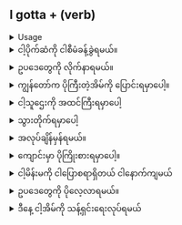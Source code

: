 ## I gotta + (verb)

<details>
<summary>Usage</summary>
'ကိုယ်သွား' သည် သဒ္ဒါအရ မမှန်ပါ။ စကားပြောပုံစံက ပိုမှန်တယ်။ ဒါကို သဒ္ဒါမှန်နဲ့ ပြောချင်ရင် 'I have to' or 'I've got to' နဲ့ ညီမျှပါတယ်။ စကားပြောပုံစံတွင် 'got' ကို 'gotta' ဟု အတိုချုံးပြီး 'have' ဟူသော စကားလုံးကို ပြုတ်ကျသည်။
'I gotta' is grammatically incorrect. It is more of a spoken form. If you want to say this with proper grammar, the equivalent would be, 'I have got to' or 'I've got to'. In the spoken form, 'got to' is shortened to 'gotta' and the word 'have' is dropped.
By adding the word 'have' you can change what you are saying to express something that needs to be done in the near future.
</details>

<details>
<summary>ငါ့ပိုက်ဆံကို ငါစီမံခန့်ခွဲရမယ်။</summary>
"I gotta manage my money."
</details>
<details>
<summary>ဥပဒေတွေကို လိုက်နာရမယ်။</summary>

"I gotta obey the laws."
</details>
<details>
<summary>ကျွန်တော်က ပိုကြီးတဲ့အိမ်ကို ပြောင်းရမှာပေါ့။</summary>

"I gotta move to a bigger house."
</details>
<details>
<summary>ငါ့သူဌေးကို အထင်ကြီးရမှာပေါ့</summary>

"I gotta impress my boss."
</details>
<details>
<summary>သွားတိုက်ရမှာပေါ့</summary>

"I gotta brush my teeth."
</details>

<details>
<summary>အလုပ်ချိန်မှန်ရမယ်။</summary>
"I have got to be on time to work."
</details>
<details>
<summary>ကျောင်းမှာ ပိုကြိုးစားရမှာပေါ့။</summary>

"I've gotta try harder at school."
</details>
<details>
<summary>ငါ့မိန်းမကို ငါပြောစရာရှိတယ် ငါနောက်ကျမယ်</summary>

"I've gotta tell my wife I'll be late."
</details>
<details>
<summary>ဥပဒေတွေကို ပိုလေ့လာရမယ်။</summary>

"I've gotta learn more about the laws."
</details>
<details>
<summary>ဒီနေ့ ငါ့အိမ်ကို သန့်ရှင်းရေးလုပ်ရမယ်</summary>

"I've gotta clean my house today."
</details>
